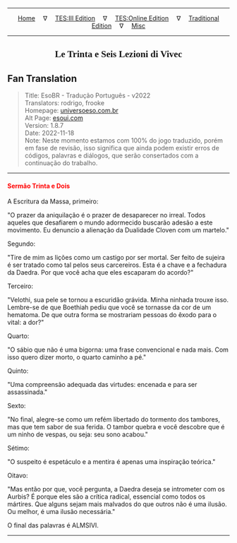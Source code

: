 
---

<!-- Jekyll Page Links -->

<center>
<a href="../../../../../index.html">Home</a>
&emsp;&nabla;&emsp;
<a href="../../../../index-tes3.html">TES:III Edition</a>
&emsp;&nabla;&emsp;
<a href="../../../../index-teso.html">TES:Online Edition</a>
&emsp;&nabla;&emsp;
<a href="../../../../index-traditional.html">Traditional Edition</a>
&emsp;&nabla;&emsp;
<a href="../../../../index-misc.html">Misc</a>
</center>

<!-- Markdown Body Below: -->

---

<center>
<h2><span style="font-family:Georgia">Le Trinta e Seis Lezioni di Vivec</span></h2>
</center>

## Fan Translation

> Title: EsoBR - Tradução Português - v2022\
> Translators: rodrigo, frooke\
> Homepage: [universoeso.com.br][1]\
> Alt Page: [esoui.com][2]\
> Version: 1.8.7\
> Date: 2022-11-18\
> Note: Neste momento estamos com 100% do jogo traduzido, porém em fase de revisão, isso significa que ainda podem existir erros de códigos, palavras e diálogos, que serão consertados com a continuação do trabalho.

[1]: https://www.universoeso.com.br/traducao
[2]: https://www.esoui.com/downloads/info2256-EsoBR-TraduoPortugus-v2022.html

---

#### <span style="color:red">Sermão Trinta e Dois</span>

A Escritura da Massa, primeiro:

"O prazer da aniquilação é o prazer de desaparecer no irreal. Todos aqueles que desafiarem o mundo adormecido buscarão adesão a este movimento. Eu denuncio a alienação da Dualidade Cloven com um martelo."

Segundo:

"Tire de mim as lições como um castigo por ser mortal. Ser feito de sujeira é ser tratado como tal pelos seus carcereiros. Esta é a chave e a fechadura da Daedra. Por que você acha que eles escaparam do acordo?"

Terceiro:

"Velothi, sua pele se tornou a escuridão grávida. Minha ninhada trouxe isso. Lembre-se de que Boethiah pediu que você se tornasse da cor de um hematoma. De que outra forma se mostrariam pessoas do êxodo para o vital: a dor?"

Quarto:

"O sábio que não é uma bigorna: uma frase convencional e nada mais. Com isso quero dizer morto, o quarto caminho a pé."

Quinto:

"Uma compreensão adequada das virtudes: encenada e para ser assassinada."

Sexto:

"No final, alegre-se como um refém libertado do tormento dos tambores, mas que tem sabor de sua ferida. O tambor quebra e você descobre que é um ninho de vespas, ou seja: seu sono acabou."

Sétimo:

"O suspeito é espetáculo e a mentira é apenas uma inspiração teórica."

Oitavo:

"Mas então por que, você pergunta, a Daedra deseja se intrometer com os Aurbis? É porque eles são a crítica radical, essencial como todos os mártires. Que alguns sejam mais malvados do que outros não é uma ilusão. Ou melhor, é uma ilusão necessária."

O final das palavras é ALMSIVI.

---
